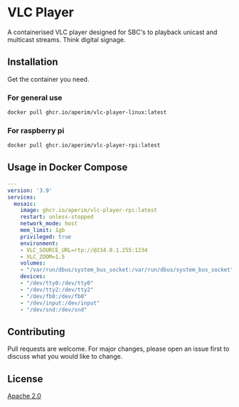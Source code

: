 
# VLC Player

A containerised VLC player designed for SBC's to playback unicast and multicast streams. Think digital signage.

## Installation

Get the container you need.

### For general use

```bash
docker pull ghcr.io/aperim/vlc-player-linux:latest
```

### For raspberry pi

```bash
docker pull ghcr.io/aperim/vlc-player-rpi:latest
```

## Usage in Docker Compose

```yaml
---
version: '3.9'
services:
  mosaic:
    image: ghcr.io/aperim/vlc-player-rpi:latest
    restart: unless-stopped
    network_mode: host
    mem_limit: 1gb
    privileged: true
    environment:
    - VLC_SOURCE_URL=rtp://@234.0.1.255:1234
    - VLC_ZOOM=1.5
    volumes:
    - "/var/run/dbus/system_bus_socket:/var/run/dbus/system_bus_socket"
    devices:
    - "/dev/tty0:/dev/tty0"
    - "/dev/tty2:/dev/tty2"
    - "/dev/fb0:/dev/fb0"
    - "/dev/input:/dev/input"
    - "/dev/snd:/dev/snd"
```

## Contributing
Pull requests are welcome. For major changes, please open an issue first to discuss what you would like to change.

## License
[Apache 2.0](https://choosealicense.com/licenses/apache-2.0/)